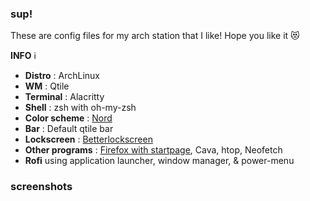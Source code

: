 ### sup!

These are config files for my arch station that I like! Hope you like it 😻

**INFO** ℹ️

- **Distro** : ArchLinux 
- **WM** : Qtile
- **Terminal** : Alacritty
- **Shell** : zsh with oh-my-zsh
- **Color scheme** : [Nord](https://www.nordtheme.com/)
- **Bar** : Default qtile bar
- **Lockscreen** : [Betterlockscreen](https://github.com/betterlockscreen/betterlockscreen)
- **Other programs** : [Firefox with startpage](https://www.reddit.com/r/FirefoxCSS/comments/ho6gbu/minimal_userchrome_startpage/), Cava, htop, Neofetch
- **Rofi** using application launcher, window manager, & power-menu

### screenshots 

